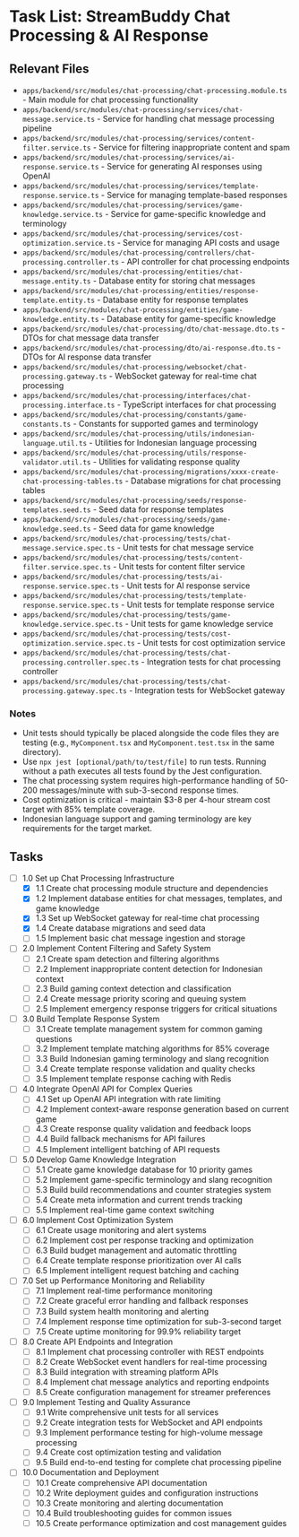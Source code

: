 # Task List: StreamBuddy Chat Processing & AI Response

## Relevant Files

- `apps/backend/src/modules/chat-processing/chat-processing.module.ts` - Main module for chat processing functionality
- `apps/backend/src/modules/chat-processing/services/chat-message.service.ts` - Service for handling chat message processing pipeline
- `apps/backend/src/modules/chat-processing/services/content-filter.service.ts` - Service for filtering inappropriate content and spam
- `apps/backend/src/modules/chat-processing/services/ai-response.service.ts` - Service for generating AI responses using OpenAI
- `apps/backend/src/modules/chat-processing/services/template-response.service.ts` - Service for managing template-based responses
- `apps/backend/src/modules/chat-processing/services/game-knowledge.service.ts` - Service for game-specific knowledge and terminology
- `apps/backend/src/modules/chat-processing/services/cost-optimization.service.ts` - Service for managing API costs and usage
- `apps/backend/src/modules/chat-processing/controllers/chat-processing.controller.ts` - API controller for chat processing endpoints
- `apps/backend/src/modules/chat-processing/entities/chat-message.entity.ts` - Database entity for storing chat messages
- `apps/backend/src/modules/chat-processing/entities/response-template.entity.ts` - Database entity for response templates
- `apps/backend/src/modules/chat-processing/entities/game-knowledge.entity.ts` - Database entity for game-specific knowledge
- `apps/backend/src/modules/chat-processing/dto/chat-message.dto.ts` - DTOs for chat message data transfer
- `apps/backend/src/modules/chat-processing/dto/ai-response.dto.ts` - DTOs for AI response data transfer
- `apps/backend/src/modules/chat-processing/websocket/chat-processing.gateway.ts` - WebSocket gateway for real-time chat processing
- `apps/backend/src/modules/chat-processing/interfaces/chat-processing.interface.ts` - TypeScript interfaces for chat processing
- `apps/backend/src/modules/chat-processing/constants/game-constants.ts` - Constants for supported games and terminology
- `apps/backend/src/modules/chat-processing/utils/indonesian-language.util.ts` - Utilities for Indonesian language processing
- `apps/backend/src/modules/chat-processing/utils/response-validator.util.ts` - Utilities for validating response quality
- `apps/backend/src/modules/chat-processing/migrations/xxxx-create-chat-processing-tables.ts` - Database migrations for chat processing tables
- `apps/backend/src/modules/chat-processing/seeds/response-templates.seed.ts` - Seed data for response templates
- `apps/backend/src/modules/chat-processing/seeds/game-knowledge.seed.ts` - Seed data for game knowledge
- `apps/backend/src/modules/chat-processing/tests/chat-message.service.spec.ts` - Unit tests for chat message service
- `apps/backend/src/modules/chat-processing/tests/content-filter.service.spec.ts` - Unit tests for content filter service
- `apps/backend/src/modules/chat-processing/tests/ai-response.service.spec.ts` - Unit tests for AI response service
- `apps/backend/src/modules/chat-processing/tests/template-response.service.spec.ts` - Unit tests for template response service
- `apps/backend/src/modules/chat-processing/tests/game-knowledge.service.spec.ts` - Unit tests for game knowledge service
- `apps/backend/src/modules/chat-processing/tests/cost-optimization.service.spec.ts` - Unit tests for cost optimization service
- `apps/backend/src/modules/chat-processing/tests/chat-processing.controller.spec.ts` - Integration tests for chat processing controller
- `apps/backend/src/modules/chat-processing/tests/chat-processing.gateway.spec.ts` - Integration tests for WebSocket gateway

### Notes

- Unit tests should typically be placed alongside the code files they are testing (e.g., `MyComponent.tsx` and `MyComponent.test.tsx` in the same directory).
- Use `npx jest [optional/path/to/test/file]` to run tests. Running without a path executes all tests found by the Jest configuration.
- The chat processing system requires high-performance handling of 50-200 messages/minute with sub-3-second response times.
- Cost optimization is critical - maintain $3-8 per 4-hour stream cost target with 85% template coverage.
- Indonesian language support and gaming terminology are key requirements for the target market.

## Tasks

- [ ] 1.0 Set up Chat Processing Infrastructure
  - [x] 1.1 Create chat processing module structure and dependencies
  - [x] 1.2 Implement database entities for chat messages, templates, and game knowledge
  - [x] 1.3 Set up WebSocket gateway for real-time chat processing
  - [x] 1.4 Create database migrations and seed data
  - [ ] 1.5 Implement basic chat message ingestion and storage

- [ ] 2.0 Implement Content Filtering and Safety System
  - [ ] 2.1 Create spam detection and filtering algorithms
  - [ ] 2.2 Implement inappropriate content detection for Indonesian context
  - [ ] 2.3 Build gaming context detection and classification
  - [ ] 2.4 Create message priority scoring and queuing system
  - [ ] 2.5 Implement emergency response triggers for critical situations

- [ ] 3.0 Build Template Response System
  - [ ] 3.1 Create template management system for common gaming questions
  - [ ] 3.2 Implement template matching algorithms for 85% coverage
  - [ ] 3.3 Build Indonesian gaming terminology and slang recognition
  - [ ] 3.4 Create template response validation and quality checks
  - [ ] 3.5 Implement template response caching with Redis

- [ ] 4.0 Integrate OpenAI API for Complex Queries
  - [ ] 4.1 Set up OpenAI API integration with rate limiting
  - [ ] 4.2 Implement context-aware response generation based on current game
  - [ ] 4.3 Create response quality validation and feedback loops
  - [ ] 4.4 Build fallback mechanisms for API failures
  - [ ] 4.5 Implement intelligent batching of API requests

- [ ] 5.0 Develop Game Knowledge Integration
  - [ ] 5.1 Create game knowledge database for 10 priority games
  - [ ] 5.2 Implement game-specific terminology and slang recognition
  - [ ] 5.3 Build build recommendations and counter strategies system
  - [ ] 5.4 Create meta information and current trends tracking
  - [ ] 5.5 Implement real-time game context switching

- [ ] 6.0 Implement Cost Optimization System
  - [ ] 6.1 Create usage monitoring and alert systems
  - [ ] 6.2 Implement cost per response tracking and optimization
  - [ ] 6.3 Build budget management and automatic throttling
  - [ ] 6.4 Create template response prioritization over AI calls
  - [ ] 6.5 Implement intelligent request batching and caching

- [ ] 7.0 Set up Performance Monitoring and Reliability
  - [ ] 7.1 Implement real-time performance monitoring
  - [ ] 7.2 Create graceful error handling and fallback responses
  - [ ] 7.3 Build system health monitoring and alerting
  - [ ] 7.4 Implement response time optimization for sub-3-second target
  - [ ] 7.5 Create uptime monitoring for 99.9% reliability target

- [ ] 8.0 Create API Endpoints and Integration
  - [ ] 8.1 Implement chat processing controller with REST endpoints
  - [ ] 8.2 Create WebSocket event handlers for real-time processing
  - [ ] 8.3 Build integration with streaming platform APIs
  - [ ] 8.4 Implement chat message analytics and reporting endpoints
  - [ ] 8.5 Create configuration management for streamer preferences

- [ ] 9.0 Implement Testing and Quality Assurance
  - [ ] 9.1 Write comprehensive unit tests for all services
  - [ ] 9.2 Create integration tests for WebSocket and API endpoints
  - [ ] 9.3 Implement performance testing for high-volume message processing
  - [ ] 9.4 Create cost optimization testing and validation
  - [ ] 9.5 Build end-to-end testing for complete chat processing pipeline

- [ ] 10.0 Documentation and Deployment
  - [ ] 10.1 Create comprehensive API documentation
  - [ ] 10.2 Write deployment guides and configuration instructions
  - [ ] 10.3 Create monitoring and alerting documentation
  - [ ] 10.4 Build troubleshooting guides for common issues
  - [ ] 10.5 Create performance optimization and cost management guides
